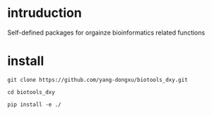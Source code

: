 
# intruduction

Self-defined packages for orgainze bioinformatics related functions

# install
```{shell}
git clone https://github.com/yang-dongxu/biotools_dxy.git

cd biotools_dxy

pip install -e ./
```
